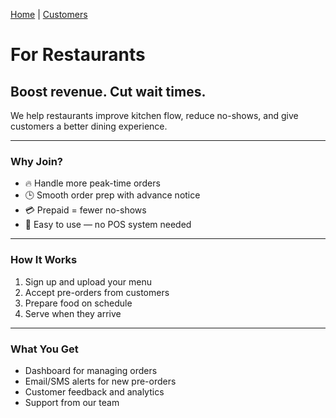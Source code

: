 

[Home](/) | [Customers](/customers.html)

# For Restaurants

## Boost revenue. Cut wait times.

We help restaurants improve kitchen flow, reduce no-shows, and give customers a better dining experience.

---

### Why Join?

- 🔥 Handle more peak-time orders  
- 🕒 Smooth order prep with advance notice  
- 💳 Prepaid = fewer no-shows  
- 📱 Easy to use — no POS system needed  

---

### How It Works

1. Sign up and upload your menu  
2. Accept pre-orders from customers  
3. Prepare food on schedule  
4. Serve when they arrive  

---

### What You Get

- Dashboard for managing orders  
- Email/SMS alerts for new pre-orders  
- Customer feedback and analytics  
- Support from our team

